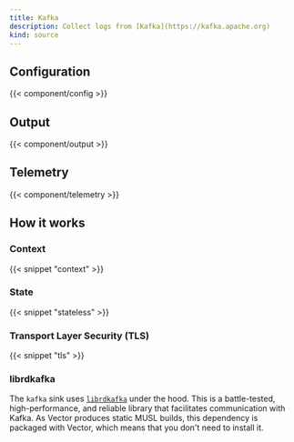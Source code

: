 ```yaml
---
title: Kafka
description: Collect logs from [Kafka](https://kafka.apache.org)
kind: source
---
```


## Configuration

{{< component/config >}}

## Output

{{< component/output >}}

## Telemetry

{{< component/telemetry >}}

## How it works

### Context

{{< snippet "context" >}}

### State

{{< snippet "stateless" >}}

### Transport Layer Security (TLS)

{{< snippet "tls" >}}

### librdkafka

The `kafka` sink uses [`librdkafka`][librdkafka] under the hood. This is a battle-tested, high-performance, and reliable library that facilitates communication with Kafka. As Vector produces static MUSL builds, this dependency is packaged with Vector, which means that you don't need to install it.

[librdkafka]: https://github.com/edenhill/librdkafka
